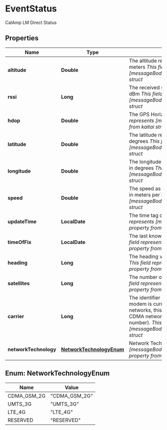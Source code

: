 

# EventStatus

CalAmp LM Direct Status

## Properties

| Name | Type | Description | Notes |
|------------ | ------------- | ------------- | -------------|
|**altitude** | **Double** | The altitude reading of the GPS receiver measured in meters  _This field represents [messageBody.status.altitude] property from kaitai struct_  |  [optional] |
|**rssi** | **Long** | The received signal strength of the wireless modem in dBm  _This field represents [messageBody.status.altitude] property from kaitai struct_  |  [optional] |
|**hdop** | **Double** | The GPS Horizontal Dilution of Precision  _This field represents [messageBody.status.altitude] property from kaitai struct_  |  [optional] |
|**latitude** | **Double** | The latitude reading of the GPS receiver, measured in degrees  _This field represents [messageBody.status.altitude] property from kaitai struct_  |  [optional] |
|**longitude** | **Double** | The longitude reading of the GPS receiver, measured in degrees  _This field represents [messageBody.status.altitude] property from kaitai struct_  |  [optional] |
|**speed** | **Double** | The speed as reported by the GPS receiver, measured in meters per second  _This field represents [messageBody.status.altitude] property from kaitai struct_  |  [optional] |
|**updateTime** | **LocalDate** | The time tag of the message in seconds.  _This field represents [messageBody.status.updateTime] property from kaitai struct_  |  [optional] |
|**timeOfFix** | **LocalDate** | The last known time of fix from the GPS satellites.  _This field represents [messageBody.status.timeOfFix] property from kaitai struct_  |  [optional] |
|**heading** | **Long** | The heading value reported in degrees from true North  _This field represents [messageBody.status.heading] property from kaitai struct_  |  [optional] |
|**satellites** | **Long** | The number of satellites used in the GPS solution   _This field represents [messageBody.status.satellites] property from kaitai struct_  |  [optional] |
|**carrier** | **Long** | The identifier of the Carrier/Operator the wireless modem is currently using.  For GSM, HSPA, and LTE networks, this is the MNC (mobile network code).  For CDMA networks this is the SID (system identification number).  _This field represents [messageBody.status.carrier] property from kaitai struct_  |  [optional] |
|**networkTechnology** | [**NetworkTechnologyEnum**](#NetworkTechnologyEnum) | Network Technology  _This field represents [messageBody.status.commState.networkTechnology] property from kaitai struct_  |  [optional] |



## Enum: NetworkTechnologyEnum

| Name | Value |
|---- | -----|
| CDMA_GSM_2G | &quot;CDMA_GSM_2G&quot; |
| UMTS_3G | &quot;UMTS_3G&quot; |
| LTE_4G | &quot;LTE_4G&quot; |
| RESERVED | &quot;RESERVED&quot; |



